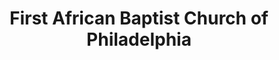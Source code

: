 ---
layout: repo
title: "First African Baptist Church of Philadelphia"
id: 14363
permalink: repos/14363/
---